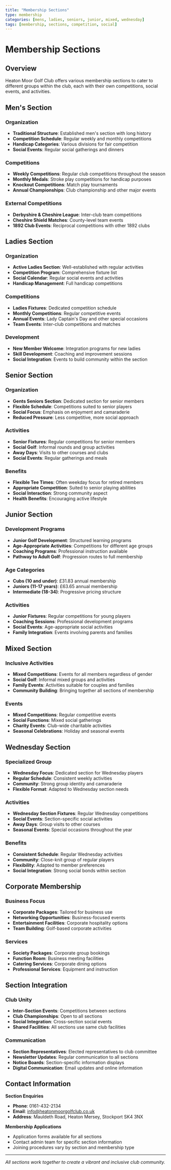 ```yaml
---
title: "Membership Sections"
type: membership
categories: [mens, ladies, seniors, junior, mixed, wednesday]
tags: [membership, sections, competition, social]
---
```


# Membership Sections

## Overview

Heaton Moor Golf Club offers various membership sections to cater to different groups within the club, each with their own competitions, social events, and activities.

## Men's Section

### Organization
- **Traditional Structure**: Established men's section with long history
- **Competition Schedule**: Regular weekly and monthly competitions
- **Handicap Categories**: Various divisions for fair competition
- **Social Events**: Regular social gatherings and dinners

### Competitions
- **Weekly Competitions**: Regular club competitions throughout the season
- **Monthly Medals**: Stroke play competitions for handicap purposes
- **Knockout Competitions**: Match play tournaments
- **Annual Championships**: Club championship and other major events

### External Competitions
- **Derbyshire & Cheshire League**: Inter-club team competitions
- **Cheshire Shield Matches**: County-level team events
- **1892 Club Events**: Reciprocal competitions with other 1892 clubs

## Ladies Section

### Organization
- **Active Ladies Section**: Well-established with regular activities
- **Competition Program**: Comprehensive fixture list
- **Social Calendar**: Regular social events and activities
- **Handicap Management**: Full handicap competitions

### Competitions
- **Ladies Fixtures**: Dedicated competition schedule
- **Monthly Competitions**: Regular competitive events
- **Annual Events**: Lady Captain's Day and other special occasions
- **Team Events**: Inter-club competitions and matches

### Development
- **New Member Welcome**: Integration programs for new ladies
- **Skill Development**: Coaching and improvement sessions
- **Social Integration**: Events to build community within the section

## Senior Section

### Organization
- **Gents Seniors Section**: Dedicated section for senior members
- **Flexible Schedule**: Competitions suited to senior players
- **Social Focus**: Emphasis on enjoyment and camaraderie
- **Reduced Pressure**: Less competitive, more social approach

### Activities
- **Senior Fixtures**: Regular competitions for senior members
- **Social Golf**: Informal rounds and group activities
- **Away Days**: Visits to other courses and clubs
- **Social Events**: Regular gatherings and meals

### Benefits
- **Flexible Tee Times**: Often weekday focus for retired members
- **Appropriate Competition**: Suited to senior playing abilities
- **Social Interaction**: Strong community aspect
- **Health Benefits**: Encouraging active lifestyle

## Junior Section

### Development Programs
- **Junior Golf Development**: Structured learning programs
- **Age-Appropriate Activities**: Competitions for different age groups
- **Coaching Programs**: Professional instruction available
- **Pathway to Adult Golf**: Progression routes to full membership

### Age Categories
- **Cubs (10 and under)**: £31.83 annual membership
- **Juniors (11-17 years)**: £63.65 annual membership
- **Intermediate (18-34)**: Progressive pricing structure

### Activities
- **Junior Fixtures**: Regular competitions for young players
- **Coaching Sessions**: Professional development programs
- **Social Events**: Age-appropriate social activities
- **Family Integration**: Events involving parents and families

## Mixed Section

### Inclusive Activities
- **Mixed Competitions**: Events for all members regardless of gender
- **Social Golf**: Informal mixed groups and activities
- **Family Events**: Activities suitable for couples and families
- **Community Building**: Bringing together all sections of membership

### Events
- **Mixed Competitions**: Regular competitive events
- **Social Functions**: Mixed social gatherings
- **Charity Events**: Club-wide charitable activities
- **Seasonal Celebrations**: Holiday and seasonal events

## Wednesday Section

### Specialized Group
- **Wednesday Focus**: Dedicated section for Wednesday players
- **Regular Schedule**: Consistent weekly activities
- **Community**: Strong group identity and camaraderie
- **Flexible Format**: Adapted to Wednesday section needs

### Activities
- **Wednesday Section Fixtures**: Regular Wednesday competitions
- **Social Events**: Section-specific social activities
- **Away Days**: Group visits to other courses
- **Seasonal Events**: Special occasions throughout the year

### Benefits
- **Consistent Schedule**: Regular Wednesday activities
- **Community**: Close-knit group of regular players
- **Flexibility**: Adapted to member preferences
- **Social Integration**: Strong social bonds within section

## Corporate Membership

### Business Focus
- **Corporate Packages**: Tailored for business use
- **Networking Opportunities**: Business-focused events
- **Entertainment Facilities**: Corporate hospitality options
- **Team Building**: Golf-based corporate activities

### Services
- **Society Packages**: Corporate group bookings
- **Function Room**: Business meeting facilities
- **Catering Services**: Corporate dining options
- **Professional Services**: Equipment and instruction

## Section Integration

### Club Unity
- **Inter-Section Events**: Competitions between sections
- **Club Championships**: Open to all sections
- **Social Integration**: Cross-section social events
- **Shared Facilities**: All sections use same club facilities

### Communication
- **Section Representatives**: Elected representatives to club committee
- **Newsletter Updates**: Regular communication to all sections
- **Notice Boards**: Section-specific information displays
- **Digital Communication**: Email updates and online information

## Contact Information

**Section Enquiries**
- **Phone**: 0161-432-2134
- **Email**: info@heatonmoorgolfclub.co.uk
- **Address**: Mauldeth Road, Heaton Mersey, Stockport SK4 3NX

**Membership Applications**
- Application forms available for all sections
- Contact admin team for specific section information
- Joining procedures vary by section and membership type

---

*All sections work together to create a vibrant and inclusive club community.* 